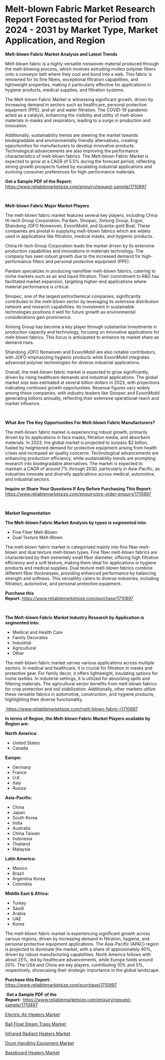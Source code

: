<p><h1>Melt-blown Fabric Market Research Report Forecasted for Period from 2024 -  2031 by Market Type, Market Application, and Region</h1></p><p><strong>Melt-blown Fabric Market Analysis and Latest Trends</strong></p>
<p><p>Melt-blown fabric is a highly versatile nonwoven material produced through the melt-blowing process, which involves extruding molten polymer fibers onto a conveyor belt where they cool and bond into a web. This fabric is renowned for its fine fibers, exceptional filtration capabilities, and lightweight properties, making it particularly effective for applications in hygiene products, medical supplies, and filtration systems.</p><p>The Melt-blown Fabric Market is witnessing significant growth, driven by increasing demand in sectors such as healthcare, personal protective equipment (PPE), and air and water filtration. The COVID-19 pandemic acted as a catalyst, enhancing the visibility and utility of melt-blown materials in masks and respirators, leading to a surge in production and innovation.</p><p>Additionally, sustainability trends are steering the market towards biodegradable and environmentally friendly alternatives, creating opportunities for manufacturers to develop innovative products. Technological advancements are also improving the performance characteristics of melt-blown fabrics. The Melt-blown Fabric Market is expected to grow at a CAGR of 5.5% during the forecast period, reflecting strong growth prospects fueled by escalating industrial applications and evolving consumer preferences for high-performance materials.</p></p>
<p><strong>Get a Sample PDF of the Report:&nbsp;</strong> <a href="https://www.reliablemarketsize.com/enquiry/request-sample/1710897?utm_campaign=1590&utm_medium=2&utm_source=Github&utm_content=ia&utm_term=22102024&utm_id=melt-blown-fabric">https://www.reliablemarketsize.com/enquiry/request-sample/1710897</a></p>
<p>&nbsp;</p>
<p><strong>Melt-blown Fabric Major Market Players</strong></p>
<p><p>The melt-blown fabric market features several key players, including China Hi-tech Group Corporation, Pardam, Sinopec, Xinlong Group, Ergon, Shandong JOFO Nonwoven, ExxonMobil, and Quanta-gold Boat. These companies are pivotal in supplying melt-blown fabrics which are widely used in applications like filtration, medical masks, and hygienic products.</p><p>China Hi-tech Group Corporation leads the market driven by its extensive production capabilities and innovations in materials technology. The company has seen robust growth due to the increased demand for high-performance filters and personal protective equipment (PPE).</p><p>Pardam specializes in producing nanofiber melt-blown fabrics, catering to niche markets such as air and liquid filtration. Their commitment to R&D has facilitated market expansion, targeting higher-end applications where material performance is critical.</p><p>Sinopec, one of the largest petrochemical companies, significantly contributes to the melt-blown sector by leveraging its extensive distribution network and research capabilities. Its investment in sustainable technologies positions it well for future growth as environmental considerations gain prominence.</p><p>Xinlong Group has become a key player through substantial investments in production capacity and technology, focusing on innovative applications for melt-blown fabrics. This focus is anticipated to enhance its market share as demand rises.</p><p>Shandong JOFO Nonwoven and ExxonMobil are also notable contributors, with JOFO emphasizing hygienic products while ExxonMobil integrates advanced polymer technologies for diverse industrial applications.</p><p>Overall, the melt-blown fabric market is expected to grow significantly, driven by rising healthcare demands and industrial applications. The global market size was estimated at several billion dollars in 2023, with projections indicating continued growth opportunities. Revenue figures vary widely among these companies, with industry leaders like Sinopec and ExxonMobil generating billions annually, reflecting their extensive operational reach and market influence.</p></p>
<p>&nbsp;</p>
<p><strong>What Are The Key Opportunities For Melt-blown Fabric Manufacturers?</strong></p>
<p><p>The melt-blown fabric market is experiencing robust growth, primarily driven by its applications in face masks, filtration media, and absorbent materials. In 2023, the global market is projected to surpass $2 billion, fueled by heightened demand for protective equipment arising from health crises and increased air quality concerns. Technological advancements are enhancing production efficiency, while sustainability trends are prompting research into biodegradable alternatives. The market is expected to maintain a CAGR of around 7% through 2030, particularly in Asia-Pacific, as industries innovate and diversify applications across medical, automotive, and industrial sectors.</p></p>
<p><strong>Inquire or Share Your Questions If Any Before Purchasing This Report:</strong> <a href="https://www.reliablemarketsize.com/enquiry/pre-order-enquiry/1710897?utm_campaign=1590&utm_medium=2&utm_source=Github&utm_content=ia&utm_term=22102024&utm_id=melt-blown-fabric">https://www.reliablemarketsize.com/enquiry/pre-order-enquiry/1710897</a></p>
<p>&nbsp;</p>
<p><strong>Market Segmentation</strong></p>
<p><strong>The Melt-blown Fabric Market Analysis by types is segmented into:</strong></p>
<p><ul><li>Fine Fiber Melt-Blown</li><li>Dual Texture Melt-Blown</li></ul></p>
<p><p>The melt-blown fabric market is categorized mainly into fine fiber melt-blown and dual texture melt-blown types. Fine fiber melt-blown fabrics are characterized by their extremely small fiber diameter, offering high filtration efficiency and a soft texture, making them ideal for applications in hygiene products and medical supplies. Dual texture melt-blown fabrics combine different fiber thicknesses, providing enhanced performance by balancing strength and softness. This versatility caters to diverse industries, including filtration, automotive, and personal protective equipment.</p></p>
<p><strong>Purchase this Report:&nbsp;</strong><a href="https://www.reliablemarketsize.com/purchase/1710897?utm_campaign=1590&utm_medium=2&utm_source=Github&utm_content=ia&utm_term=22102024&utm_id=melt-blown-fabric">https://www.reliablemarketsize.com/purchase/1710897</a></p>
<p>&nbsp;</p>
<p><strong>The Melt-blown Fabric Market Industry Research by Application is segmented into:</strong></p>
<p><ul><li>Medical and Health Care</li><li>Family Decorates</li><li>Industrial</li><li>Agricultural</li><li>Other</li></ul></p>
<p><p>The melt-blown fabric market serves various applications across multiple sectors. In medical and healthcare, it is crucial for filtration in masks and protective gear. For family decor, it offers lightweight, insulating options for home textiles. In industrial settings, it is utilized for absorbing spills and filtering materials. The agricultural sector benefits from melt-blown fabrics for crop protection and soil stabilization. Additionally, other markets utilize these versatile fabrics in automotive, construction, and hygiene products, highlighting their diverse functionality.</p></p>
<p><a href="https://www.reliablemarketsize.com/melt-blown-fabric-r1710897?utm_campaign=1590&utm_medium=2&utm_source=Github&utm_content=ia&utm_term=22102024&utm_id=melt-blown-fabric">&nbsp;https://www.reliablemarketsize.com/melt-blown-fabric-r1710897</a></p>
<p><strong>In terms of Region, the Melt-blown Fabric Market Players available by Region are:</strong></p>
<p>
    <p> <strong> North America: </strong>
        <ul>
            <li>United States</li>
            <li>Canada</li>
        </ul>
        </p> 
    <p> <strong> Europe: </strong>
        <ul>
            <li>Germany</li>
            <li>France</li>
            <li>U.K.</li>
            <li>Italy</li>
            <li>Russia</li>
        </ul>
        </p> 
    <p> <strong> Asia-Pacific: </strong>
        <ul>
            <li>China</li>
            <li>Japan</li>
            <li>South Korea</li>
            <li>India</li>
            <li>Australia</li>
            <li>China Taiwan</li>
            <li>Indonesia</li>
            <li>Thailand</li>
            <li>Malaysia</li>
        </ul>
        </p> 
    <p> <strong> Latin America: </strong>
        <ul>
            <li>Mexico</li>
            <li>Brazil</li>
            <li>Argentina Korea</li>
            <li>Colombia</li>
        </ul>
        </p> 
    <p> <strong> Middle East & Africa: </strong>
        <ul>
            <li>Turkey</li>
            <li>Saudi</li>
            <li>Arabia</li>
            <li>UAE</li>
            <li>Korea</li>
        </ul>
    </p>
    </p>
<p><p>The melt-blown fabric market is experiencing significant growth across various regions, driven by increasing demand in filtration, hygiene, and personal protective equipment applications. The Asia-Pacific (APAC) region is projected to dominate the market, with a share of approximately 40%, driven by robust manufacturing capabilities. North America follows with about 25%, led by healthcare advancements, while Europe holds around 20%. The USA and China are key players, contributing 10% and 5%, respectively, showcasing their strategic importance in the global landscape.</p></p>
<p><strong>Purchase this Report: </strong><a href="https://www.reliablemarketsize.com/purchase/1710897?utm_campaign=1590&utm_medium=2&utm_source=Github&utm_content=ia&utm_term=22102024&utm_id=melt-blown-fabric">https://www.reliablemarketsize.com/purchase/1710897</a></p>
<p>&nbsp;<strong>Get a Sample PDF of the Report:&nbsp;&nbsp;</strong><a href="https://www.reliablemarketsize.com/enquiry/request-sample/1710897?utm_campaign=1590&utm_medium=2&utm_source=Github&utm_content=ia&utm_term=22102024&utm_id=melt-blown-fabric">https://www.reliablemarketsize.com/enquiry/request-sample/1710897</a></p>
<p><strong></strong></p>
<p><p><a href="https://www.linkedin.com/pulse/electric-air-heaters-market-trends-detailed-study-its-segmentation-lqmzf?utm_campaign=1590&utm_medium=2&utm_source=Github&utm_content=ia&utm_term=22102024&utm_id=melt-blown-fabric">Electric Air Heaters Market</a></p><p><a href="https://www.linkedin.com/pulse/analyzing-ball-float-steam-traps-market-dynamics-growth-drivers-bn9qf?utm_campaign=1590&utm_medium=2&utm_source=Github&utm_content=ia&utm_term=22102024&utm_id=melt-blown-fabric">Ball Float Steam Traps Market</a></p><p><a href="https://www.linkedin.com/pulse/global-infrared-radiant-heaters-market-opportunities-forecast-nobaf?utm_campaign=1590&utm_medium=2&utm_source=Github&utm_content=ia&utm_term=22102024&utm_id=melt-blown-fabric">Infrared Radiant Heaters Market</a></p><p><a href="https://www.linkedin.com/pulse/global-drum-handling-equipment-market-focus-product-type-manual-ohyjf?utm_campaign=1590&utm_medium=2&utm_source=Github&utm_content=ia&utm_term=22102024&utm_id=melt-blown-fabric">Drum Handling Equipment Market</a></p><p><a href="https://www.linkedin.com/pulse/baseboard-heaters-market-maturity-analysis-regional-disparities-bjpkf?utm_campaign=1590&utm_medium=2&utm_source=Github&utm_content=ia&utm_term=22102024&utm_id=melt-blown-fabric">Baseboard Heaters Market</a></p></p>